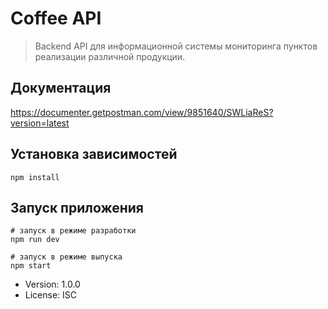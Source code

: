 # Coffee API

> Backend API для информационной системы мониторинга пунктов реализации различной продукции.

## Документация

https://documenter.getpostman.com/view/9851640/SWLiaReS?version=latest

## Установка зависимостей

```
npm install
```

## Запуск приложения

```
# запуск в режиме разработки
npm run dev

# запуск в режиме выпуска
npm start
```

-   Version: 1.0.0
-   License: ISC
